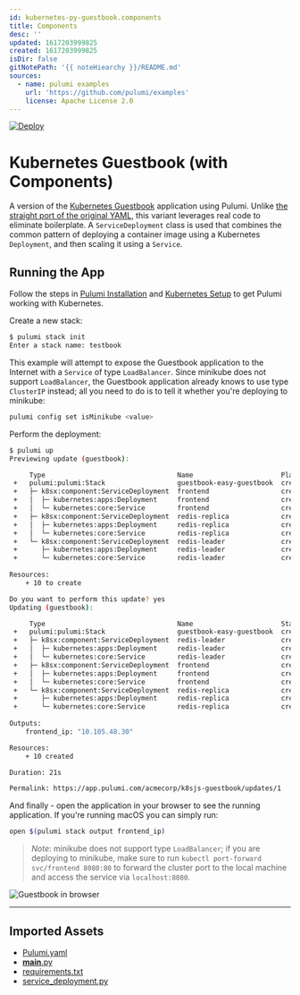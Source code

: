 ```yaml
---
id: kubernetes-py-guestbook.components
title: Components
desc: ''
updated: 1617203999825
created: 1617203999825
isDir: false
gitNotePath: '{{ noteHiearchy }}/README.md'
sources:
  - name: pulumi examples
    url: 'https://github.com/pulumi/examples'
    license: Apache License 2.0
---
```

[![Deploy](https://get.pulumi.com/new/button.svg)](https://app.pulumi.com/new)

# Kubernetes Guestbook (with Components)

A version of the [Kubernetes Guestbook](https://kubernetes.io/docs/tutorials/stateless-application/guestbook/)
application using Pulumi. Unlike [the straight port of the original YAML](../simple), this variant
leverages real code to eliminate boilerplate. A `ServiceDeployment` class is used that combines the common pattern
of deploying a container image using a Kubernetes `Deployment`, and then scaling it using a `Service`.

## Running the App

Follow the steps in [Pulumi Installation](https://www.pulumi.com/docs/get-started/install/) and [Kubernetes Setup](https://www.pulumi.com/docs/intro/cloud-providers/kubernetes/setup/) to get Pulumi working with Kubernetes.

Create a new stack:

```sh
$ pulumi stack init
Enter a stack name: testbook
```

This example will attempt to expose the Guestbook application to the Internet with a `Service` of
type `LoadBalancer`. Since minikube does not support `LoadBalancer`, the Guestbook application
already knows to use type `ClusterIP` instead; all you need to do is to tell it whether you're
deploying to minikube:

```sh
pulumi config set isMinikube <value>
```

Perform the deployment:

```sh
$ pulumi up
Previewing update (guestbook):

     Type                                 Name                      Plan       
 +   pulumi:pulumi:Stack                  guestbook-easy-guestbook  create     
 +   ├─ k8sx:component:ServiceDeployment  frontend                  create     
 +   │  ├─ kubernetes:apps:Deployment     frontend                  create     
 +   │  └─ kubernetes:core:Service        frontend                  create     
 +   ├─ k8sx:component:ServiceDeployment  redis-replica             create     
 +   │  ├─ kubernetes:apps:Deployment     redis-replica             create     
 +   │  └─ kubernetes:core:Service        redis-replica             create     
 +   └─ k8sx:component:ServiceDeployment  redis-leader              create     
 +      ├─ kubernetes:apps:Deployment     redis-leader              create     
 +      └─ kubernetes:core:Service        redis-leader              create     
 
Resources:
    + 10 to create

Do you want to perform this update? yes
Updating (guestbook):

     Type                                 Name                      Status      
 +   pulumi:pulumi:Stack                  guestbook-easy-guestbook  created     
 +   ├─ k8sx:component:ServiceDeployment  redis-leader              created     
 +   │  ├─ kubernetes:apps:Deployment     redis-leader              created     
 +   │  └─ kubernetes:core:Service        redis-leader              created     
 +   ├─ k8sx:component:ServiceDeployment  frontend                  created     
 +   │  ├─ kubernetes:apps:Deployment     frontend                  created     
 +   │  └─ kubernetes:core:Service        frontend                  created     
 +   └─ k8sx:component:ServiceDeployment  redis-replica             created     
 +      ├─ kubernetes:apps:Deployment     redis-replica             created     
 +      └─ kubernetes:core:Service        redis-replica             created     
 
Outputs:
    frontend_ip: "10.105.48.30"

Resources:
    + 10 created

Duration: 21s

Permalink: https://app.pulumi.com/acmecorp/k8sjs-guestbook/updates/1
```

And finally - open the application in your browser to see the running application. If you're running
macOS you can simply run:

```sh
open $(pulumi stack output frontend_ip)
```

> _Note_: minikube does not support type `LoadBalancer`; if you are deploying to minikube, make sure
> to run `kubectl port-forward svc/frontend 8080:80` to forward the cluster port to the local
> machine and access the service via `localhost:8080`.

![Guestbook in browser](./imgs/guestbook.png)

* * *

## Imported Assets

- [Pulumi.yaml](/assets/pulumi.yaml)
- [**main**.py](/assets/__main__.py)
- [requirements.txt](/assets/requirements.txt)
- [service_deployment.py](/assets/service_deployment.py)

